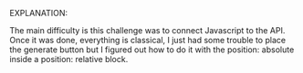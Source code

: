 EXPLANATION:

The main difficulty is this challenge was to connect Javascript to the API. Once it was done, everything is classical, I just had some trouble to place the generate button but I figured out how to do it with the position: absolute inside a position: relative block.
